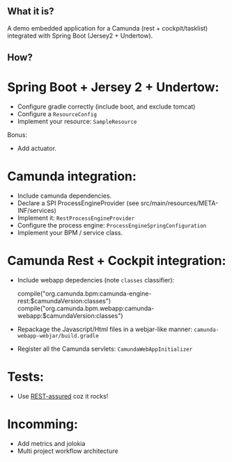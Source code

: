 ## What it is?

A demo embedded application for a Camunda (rest + cockpit/tasklist) integrated with Spring Boot (Jersey2 + Undertow).

## How?

# Spring Boot + Jersey 2 + Undertow: 

- Configure gradle correctly (include boot, and exclude tomcat)
- Configure a `ResourceConfig`
- Implement your resource: `SampleResource`

Bonus:
 - Add actuator.
 
# Camunda integration:

- Include camunda dependencies.
- Declare a SPI ProcessEngineProvider (see src/main/resources/META-INF/services)
- Implement it: `RestProcessEngineProvider`
- Configure the process engine: `ProcessEngineSpringConfiguration`
- Implement your BPM / service class.

# Camunda Rest + Cockpit integration:

- Include webapp depedencies (note `classes` classifier): 
	
	compile("org.camunda.bpm:camunda-engine-rest:$camundaVersion:classes")
	compile("org.camunda.bpm.webapp:camunda-webapp:$camundaVersion:classes")

- Repackage the Javascript/Html files in a webjar-like manner: `camunda-webapp-webjar/build.gradle`

- Register all the Camunda servlets: `CamundaWebAppInitializer`


# Tests:

- Use [REST-assured](https://code.google.com/p/rest-assured/) coz it rocks!

# Incomming:

- Add metrics and jolokia
- Multi project workflow architecture
